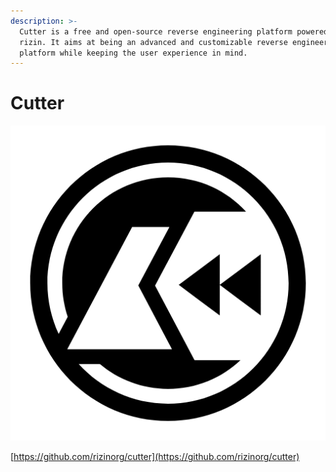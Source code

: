 ```yaml
---
description: >-
  Cutter is a free and open-source reverse engineering platform powered by
  rizin. It aims at being an advanced and customizable reverse engineering
  platform while keeping the user experience in mind.
---
```


# Cutter

![](<../../.gitbook/assets/image (1) (1) (1).png>)

[https://github.com/rizinorg/cutter](https://github.com/rizinorg/cutter)
